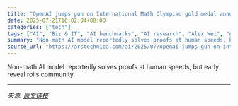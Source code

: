 ```yaml
---
title: "OpenAI jumps gun on International Math Olympiad gold medal announcement"
date: 2025-07-21T16:02:04+08:00
categories: ["tech"]
tags: ["AI", "Biz & IT", "AI benchmarks", "AI research", "Alex Wei", "google", "GPT-4", "GPT-5", "International Mathematical Olympiad", "large language models", "machine learning", "mathematical reasoning", "Noam Brown", "openai", "proof systems", "reasoning research", "Sheryl Hsu", "simulated reasoning", "SR models"]
summary: "Non-math AI model reportedly solves proofs at human speeds, but early reveal roils community."
source_url: "https://arstechnica.com/ai/2025/07/openai-jumps-gun-on-international-math-olympiad-gold-medal-announcement/"
---
```


Non-math AI model reportedly solves proofs at human speeds, but early reveal roils community.

---

*来源: [原文链接](https://arstechnica.com/ai/2025/07/openai-jumps-gun-on-international-math-olympiad-gold-medal-announcement/)*
